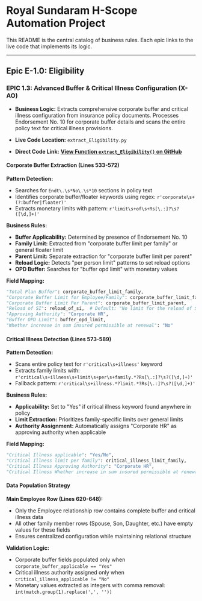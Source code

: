# Royal Sundaram H-Scope Automation Project

This README is the central catalog of business rules. Each epic links to the live code that implements its logic.

---

## Epic E-1.0: Eligibility

### EPIC 1.3: Advanced Buffer & Critical Illness Configuration (X-AO)

*   **Business Logic:** Extracts comprehensive corporate buffer and critical illness configuration from insurance policy documents. Processes Endorsement No. 10 for corporate buffer details and scans the entire policy text for critical illness provisions.

*   **Live Code Location:** `extract_Eligibility.py`

*   **Direct Code Link:** **[View Function `extract_Eligibility()` on GitHub]()**

#### Corporate Buffer Extraction (Lines 533-572)

**Pattern Detection:**
- Searches for `Endt\.\s*No\.\s*10` sections in policy text
- Identifies corporate buffer/floater keywords using regex: `r'corporate\s+(?:buffer|floater)'`
- Extracts monetary limits with pattern: `r'limit\s+of\s+Rs[\.:]?\s?([\d,]+)'`

**Business Rules:**
- **Buffer Applicability:** Determined by presence of Endorsement No. 10
- **Family Limit:** Extracted from "corporate buffer limit per family" or general floater limit
- **Parent Limit:** Separate extraction for "corporate buffer limit per parent"
- **Reload Logic:** Detects "per person limit" patterns to set reload options
- **OPD Buffer:** Searches for "buffer opd limit" with monetary values

**Field Mapping:**
```python
"Total Plan Buffer": corporate_buffer_limit_family,
"Corporate Buffer Limit for Employee/Family": corporate_buffer_limit_family,
"Corporate Buffer Limit Per Parent": corporate_buffer_limit_parent,
"Reload of SI": reload_of_si,  # Default: "No limit for the reload of SI"
"Approving Authority": "Corporate HR",
"Buffer OPD Limit": buffer_opd_limit,
"Whether increase in sum insured permissible at renewal": "No"
```

#### Critical Illness Detection (Lines 573-589)

**Pattern Detection:**
- Scans entire policy text for `r'critical\s+illness'` keyword
- Extracts family limits with: `r'critical\s+illness\s+limit\s+per\s+family.*?Rs[\.:]?\s?([\d,]+)'`
- Fallback pattern: `r'critical\s+illness.*?limit.*?Rs[\.:]?\s?([\d,]+)'`

**Business Rules:**
- **Applicability:** Set to "Yes" if critical illness keyword found anywhere in policy
- **Limit Extraction:** Prioritizes family-specific limits over general limits
- **Authority Assignment:** Automatically assigns "Corporate HR" as approving authority when applicable

**Field Mapping:**
```python
"Critical Illness applicable": "Yes/No",
"Critical Illness limit per family": critical_illness_limit_family,
"Critical Illness Approving Authority": "Corporate HR",
"Critical Illness Whether increase in sum insured permissible at renewal": ""
```

#### Data Population Strategy

**Main Employee Row (Lines 620-648):**
- Only the Employee relationship row contains complete buffer and critical illness data
- All other family member rows (Spouse, Son, Daughter, etc.) have empty values for these fields
- Ensures centralized configuration while maintaining relational structure

**Validation Logic:**
- Corporate buffer fields populated only when `corporate_buffer_applicable == "Yes"`
- Critical illness authority assigned only when `critical_illness_applicable != "No"`
- Monetary values extracted as integers with comma removal: `int(match.group(1).replace(',', ''))`
